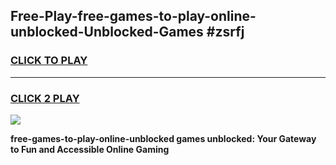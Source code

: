 
## Free-Play-free-games-to-play-online-unblocked-Unblocked-Games #zsrfj
<h3>
<a href="https://news.freeplayer.one?title=free-games-to-play-online-unblocked&ref=8M">CLICK TO PLAY</a></h3>
<hr>

<h3>
<a href="https://news.freeplayer.one?title=free-games-to-play-online-unblocked&ref=8M">CLICK 2 PLAY</a>
  
</h3>

<a href="https://news.freeplayer.one?title=free-games-to-play-online-unblocked&ref=8M"><img src="https://clearcache.store/games.png"></a>


**free-games-to-play-online-unblocked games unblocked: Your Gateway to Fun and Accessible Online Gaming**

